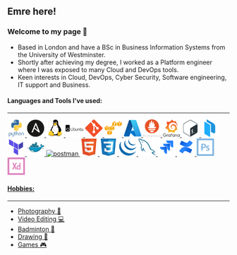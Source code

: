 ## Emre here! 
### Welcome to my page 🤙


- Based in London and have a BSc in Business Information Systems from the University of Westminster.
- Shortly after achieving my degree, I worked as a Platform engineer where I was exposed to many Cloud and DevOps tools.
- Keen interests in Cloud, DevOps, Cyber Security, Software engineering, IT support and Business.

<!-- ### Experience:
---
Graduate Platform Engineer:
- Initial training with Python, AWS, Azure, and other Cloud & DevOps tools
- Deployed to a client to work on highly sensitive government projects requiring security clearance
- Led several DevOps projects to help maintain, monitor and refresh the environment
-->
#### Languages and Tools I've used:
---
<p align="left"> <a href="https://www.python.org/" target="_blank"> <img src="https://github.com/devicons/devicon/blob/master/icons/python/python-original-wordmark.svg" alt="Python" width="40" height="40"/> </a> <a href="https://www.ansible.com/" target="_blank"> <img src="https://github.com/devicons/devicon/blob/master/icons/ansible/ansible-original.svg" alt="Ansible" width="40" height="40"/> </a> <a href="https://www.linux.org/" target="_blank"> <img src="https://github.com/devicons/devicon/blob/master/icons/linux/linux-original.svg" alt="linux" width="40" height="40"/> </a> <a href="https://ubuntu.com/" target="_blank"> <img src="https://github.com/devicons/devicon/blob/master/icons/ubuntu/ubuntu-plain-wordmark.svg" alt="ubuntu" width="40" height="40"/> </a> <a href="https://git-scm.com/" target="_blank"> <img src="https://github.com/devicons/devicon/blob/master/icons/git/git-original.svg" alt="Git" width="40" height="40"/> </a> <a href="https://aws.amazon.com/" target="_blank"> <img src="https://github.com/devicons/devicon/blob/master/icons/amazonwebservices/amazonwebservices-original.svg" alt="AWS" width="40" height="40"/> </a> <a href="https://azure.microsoft.com/en-gb" target="_blank"> <img src="https://github.com/devicons/devicon/blob/master/icons/azure/azure-original.svg" alt="Azure" width="40" height="40"/> </a> <a href="https://prometheus.io/" target="_blank"> <img src="https://github.com/devicons/devicon/blob/master/icons/prometheus/prometheus-original-wordmark.svg" alt="Prometheus" width="40" height="40"/> </a> <a href="https://grafana.com/" target="_blank"> <img src="https://github.com/devicons/devicon/blob/master/icons/grafana/grafana-original-wordmark.svg" alt="Grafana" width="40" height="40"/> </a> <a href="https://www.gnu.org/software/bash/" target="_blank"> <img src="https://github.com/devicons/devicon/blob/master/icons/bash/bash-original.svg" alt="bash" width="40" height="40"/> </a> <a href="https://www.packer.io/" target="_blank"> <img src="https://github.com/devicons/devicon/blob/master/icons/packer/packer-original.svg" alt="postgresql" width="40" height="40"/> </a> </a> <a href="https://www.terraform.io/" target="_blank"> <img src="https://github.com/devicons/devicon/blob/master/icons/terraform/terraform-original.svg" alt="react" width="40" height="40"/> </a> <a href="https://www.docker.com/" target="_blank"> <img src="https://github.com/devicons/devicon/blob/master/icons/docker/docker-original.svg" alt="Docker" width="40" height="40"/> </a> <a href="https://postman.com" target="_blank"> <img src="https://www.vectorlogo.zone/logos/getpostman/getpostman-icon.svg" alt="postman" width="40" height="40"/> </a> <a href="https://www.w3schools.com/html/" target="_blank"> <img src="https://github.com/devicons/devicon/blob/master/icons/html5/html5-original.svg" alt="html5" width="40" height="40"/>  </a> <a href="https://www.w3schools.com/css/" target="_blank"> <img src="https://github.com/devicons/devicon/blob/master/icons/css3/css3-original.svg" alt="css" width="40" height="40"/> </a> <a href="https://jquery.com/" target="_blank"> <img src="https://github.com/devicons/devicon/blob/master/icons/jquery/jquery-original.svg" alt="jquery" width="40" height="40"/> </a> <a href="https://www.mysql.com/" target="_blank"> <img src="https://github.com/devicons/devicon/blob/master/icons/mysql/mysql-original.svg" alt="mysql" width="40" height="40"/> </a> <a href="https://www.atlassian.com/software/jira" target="_blank"> <img src="https://github.com/devicons/devicon/blob/master/icons/jira/jira-original.svg" alt="jira" width="40" height="40"/> </a> <a href="https://www.atlassian.com/software/confluence" target="_blank"> <img src="https://github.com/devicons/devicon/blob/master/icons/confluence/confluence-original.svg" alt="confluence" width="40" height="40"/> </a> <a href="https://www.adobe.com/uk/products/photoshop.html" target="_blank"> <img src="https://github.com/devicons/devicon/blob/master/icons/photoshop/photoshop-line.svg" alt="photoshop" width="40" height="40"/> </a> <a href="https://helpx.adobe.com/support/xd.html" target="_blank"> <img src="https://github.com/devicons/devicon/blob/master/icons/xd/xd-line.svg" alt="xd" width="40" height="40"/> </p>
  

#### Hobbies:
---
- Photography 📸
- Video Editing 💻
- Badminton 🏸
- Drawing 🎨
- Games 🎮
